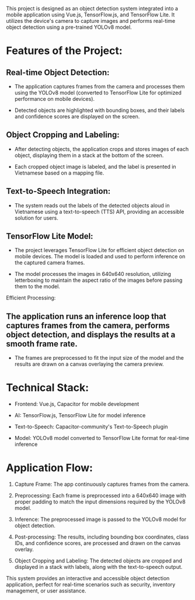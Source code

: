 This project is designed as an object detection system integrated into a mobile application using Vue.js, TensorFlow.js, and TensorFlow Lite. It utilizes the device's camera to capture images and performs real-time object detection using a pre-trained YOLOv8 model.

# Features of the Project:
## Real-time Object Detection:

- The application captures frames from the camera and processes them using the YOLOv8 model (converted to TensorFlow Lite for optimized performance on mobile devices).

- Detected objects are highlighted with bounding boxes, and their labels and confidence scores are displayed on the screen.

## Object Cropping and Labeling:

- After detecting objects, the application crops and stores images of each object, displaying them in a stack at the bottom of the screen.

- Each cropped object image is labeled, and the label is presented in Vietnamese based on a mapping file.

## Text-to-Speech Integration:

- The system reads out the labels of the detected objects aloud in Vietnamese using a text-to-speech (TTS) API, providing an accessible solution for users.

## TensorFlow Lite Model:

- The project leverages TensorFlow Lite for efficient object detection on mobile devices. The model is loaded and used to perform inference on the captured camera frames.

- The model processes the images in 640x640 resolution, utilizing letterboxing to maintain the aspect ratio of the images before passing them to the model.

Efficient Processing:

## The application runs an inference loop that captures frames from the camera, performs object detection, and displays the results at a smooth frame rate.

- The frames are preprocessed to fit the input size of the model and the results are drawn on a canvas overlaying the camera preview.

# Technical Stack:
- Frontend: Vue.js, Capacitor for mobile development

- AI: TensorFlow.js, TensorFlow Lite for model inference

- Text-to-Speech: Capacitor-community's Text-to-Speech plugin

- Model: YOLOv8 model converted to TensorFlow Lite format for real-time inference

# Application Flow:

1. Capture Frame: The app continuously captures frames from the camera.

2. Preprocessing: Each frame is preprocessed into a 640x640 image with proper padding to match the input dimensions required by the YOLOv8 model.

3. Inference: The preprocessed image is passed to the YOLOv8 model for object detection.

4. Post-processing: The results, including bounding box coordinates, class IDs, and confidence scores, are processed and drawn on the canvas overlay.

5. Object Cropping and Labeling: The detected objects are cropped and displayed in a stack with labels, along with the text-to-speech output.

This system provides an interactive and accessible object detection application, perfect for real-time scenarios such as security, inventory management, or user assistance.
